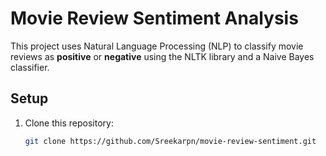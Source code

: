 # Movie Review Sentiment Analysis

This project uses Natural Language Processing (NLP) to classify movie reviews as **positive** or **negative** using the NLTK library and a Naive Bayes classifier.

## Setup

1. Clone this repository:
   ```bash
   git clone https://github.com/Sreekarpn/movie-review-sentiment.git
